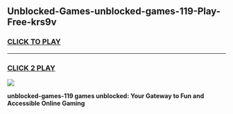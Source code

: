 
## Unblocked-Games-unblocked-games-119-Play-Free-krs9v
<h3>
<a href="https://premium76.site?title=unblocked-games-119&ref=20A">CLICK TO PLAY</a></h3>
<hr>

<h3>
<a href="https://premium76.site?title=unblocked-games-119&ref=20A">CLICK 2 PLAY</a>
  
</h3>

<a href="https://premium76.site?title=unblocked-games-119&ref=20A"><img src="https://clearcache.store/games.png"></a>


**unblocked-games-119 games unblocked: Your Gateway to Fun and Accessible Online Gaming**
